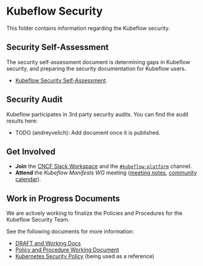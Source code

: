 # Kubeflow Security

This folder contains information regarding the Kubeflow security.

## Security Self-Assessment

The security self-assessment document is determining gaps in Kubeflow security,
and preparing the security documentation for Kubeflow users.

- [Kubeflow Security Self-Assessment](self-assessment.md).

## Security Audit

Kubeflow participates in 3rd party security audits. You can find the audit results here:

- TODO (andreyvelich): Add document once it is published.

## Get Involved

- **Join** the [CNCF Slack Workspace](https://www.kubeflow.org/docs/about/community/#kubeflow-slack-channels) and the [`#kubeflow-platform`](https://app.slack.com/client/T08PSQ7BQ/C073W572LA2) channel.
- **Attend** the _Kubeflow Manifests WG_ meeting ([meeting notes](https://docs.google.com/document/d/1je_qzoJCAVXndxeJAgA8cdugvYZfsgrAi7HP_WDeUN0/edit), [community calendar](https://www.kubeflow.org/docs/about/community/#kubeflow-community-calendars)).

## Work in Progress Documents

We are actively working to finalize the Policies and Procedures for the Kubeflow Security Team.

See the following documents for more information:

- [DRAFT and Working Docs](https://docs.google.com/document/d/1sjWa0G2UqdsP1QROYVEl9iQR6v1x8HD7-F4TQo7lV6M/edit)
- [Policy and Procedure Working Document](https://docs.google.com/document/d/1vw_efQyYG_zWEoL-vk9mZQX5p7fOcl3RTG6pcxMhYKI/edit)
- [Kubernetes Security Policy](https://kubernetes.io/docs/reference/issues-security/security/) (being used as a reference)
